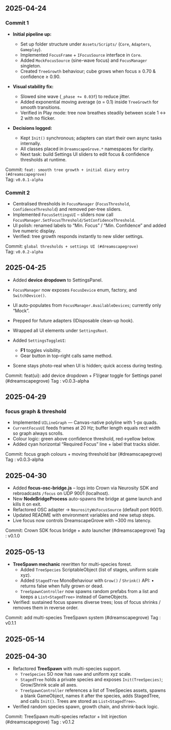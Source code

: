 ## 2025-04-24

### Commit 1

* **Initial pipeline up:**  
  - Set up folder structure under `Assets/Scripts/` (`Core`, `Adapters`, `Gameplay`).  
  - Implemented `FocusFrame` + `IFocusSource` interface in `Core`.  
  - Added `MockFocusSource` (sine-wave focus) and `FocusManager` singleton.  
  - Created `TreeGrowth` behaviour; cube grows when focus ≥ 0.70 & confidence ≥ 0.90.

* **Visual stability fix:**  
  - Slowed sine wave (`_phase += 0.03f`) to reduce jitter.  
  - Added exponential moving average (α = 0.1) inside `TreeGrowth` for smooth transitions.  
  - Verified in Play mode: tree now breathes steadily between scale 1 ↔ 2 with no flicker.

* **Decisions logged:**  
  - Kept `Init()` synchronous; adapters can start their own async tasks internally.  
  - All classes placed in `DreamscapeGrove.*` namespaces for clarity.  
  - Next task: build Settings UI sliders to edit focus & confidence thresholds at runtime.

Commit: `feat: smooth tree growth + initial diary entry (#dreamscapegrove)`  
Tag: `v0.0.1-alpha`

### Commit 2

* Centralised thresholds in `FocusManager` (`FocusThreshold`, `ConfidenceThreshold`)
  and removed per-tree sliders.
* Implemented `FocusSettingsUI` – sliders now call
  `FocusManager.SetFocusThreshold/SetConfidenceThreshold`.
* UI polish: renamed labels to “Min. Focus” / “Min. Confidence” and
  added live numeric display.
* Verified: tree growth responds instantly to new slider settings.

Commit: `global thresholds + settings UI (#dreamscapegrove)`  
Tag: `v0.0.2-alpha`

## 2025-04-25

* Added **device dropdown** to SettingsPanel.
* `FocusManager` now exposes `FocusDevice` enum, factory, and `SwitchDevice()`.
* UI auto-populates from `FocusManager.AvailableDevices`; currently only “Mock”.
* Prepped for future adapters (IDisposable clean-up hook).
* Wrapped all UI elements under `SettingsRoot`.

* Added `SettingsToggleUI`:
  - **F1** toggles visibility.
  - Gear button in top-right calls same method.
* Scene stays photo-real when UI is hidden; quick access during testing.

Commit: feat(ui): add device dropdown + F1/gear toggle for Settings panel (#dreamscapegrove)
Tag   : v0.0.3-alpha

## 2025-04-29

### focus graph & threshold

* Implemented `UILineGraph` — Canvas-native polyline with 1-px quads.
* `CurrentFocusUI` feeds frames at 20 Hz; buffer length equals rect width so graph always scrolls.
* Colour logic: green above confidence threshold, red→yellow below.
* Added cyan horizontal “Required Focus” line + label that tracks slider.

Commit: focus graph colours + moving threshold bar (#dreamscapegrove)
Tag   : v0.0.3-alpha

## 2025-04-30

* Added **focus-osc-bridge.js** – logs into Crown via Neurosity SDK and rebroadcasts `/focus` on UDP 9001 (localhost).
* New **NodeBridgeProcess** auto-spawns the bridge at game launch and kills it on exit.
* Refactored OSC adapter → `NeurosityWsFocusSource` (default port 9001).
* Updated README with environment variables and new setup steps.
* Live focus now controls DreamscapeGrove with ~300 ms latency.

Commit: Crown SDK focus bridge + auto launcher (#dreamscapegrove)
Tag   : v0.1.0

## 2025-05-13

* **TreeSpawn mechanic** rewritten for multi-species forest.
  - Added `TreeSpecies` ScriptableObject (list of stages, uniform scale xyz).
  - Added `StagedTree` MonoBehaviour with `Grow()` / `Shrink()` API:
        • returns false when fully grown or dead.
  - `TreeSpawnController` now spawns random prefabs from a list and keeps
    a `List<StagedTree>` instead of GameObjects.
* Verified: sustained focus spawns diverse trees; loss of focus shrinks /
  removes them in reverse order.

Commit: add multi-species TreeSpawn system (#dreamscapegrove)
Tag   : v0.1.1

## 2025-05-14

## 2025-04-30

* Refactored **TreeSpawn** with multi-species support.
  - `TreeSpecies` SO now has `name` and uniform xyz scale.
  - `StagedTree` holds a private species and exposes `Init(TreeSpecies)`; Grow/Shrink scale all axes.
  - `TreeSpawnController` references a list of TreeSpecies assets, spawns a
    blank GameObject, names it after the species, adds StagedTree, and calls
    `Init()`. Trees are stored as `List<StagedTree>`.
* Verified random species spawn, growth chain, and shrink-back logic.

Commit: TreeSpawn multi-species refactor + Init injection (#dreamscapegrove)
Tag   : v0.1.2
